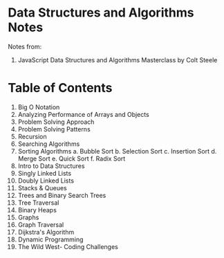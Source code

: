 # Data Structures and Algorithms Notes

Notes from:
1. JavaScript Data Structures and Algorithms Masterclass by Colt Steele

# Table of Contents
1. Big O Notation
2. Analyzing Performance of Arrays and Objects
3. Problem Solving Approach
4. Problem Solving Patterns
5. Recursion
6. Searching Algorithms
7. Sorting Algorithms
  a. Bubble Sort
  b. Selection Sort
  c. Insertion Sort
  d. Merge Sort
  e. Quick Sort
  f. Radix Sort
8. Intro to Data Structures
9. Singly Linked Lists
10. Doubly Linked Lists
11. Stacks & Queues 
12. Trees and Binary Search Trees
13. Tree Traversal
14. Binary Heaps
15. Graphs
16. Graph Traversal
17. Dijkstra's Algorithm
18. Dynamic Programming
19. The Wild West- Coding Challenges